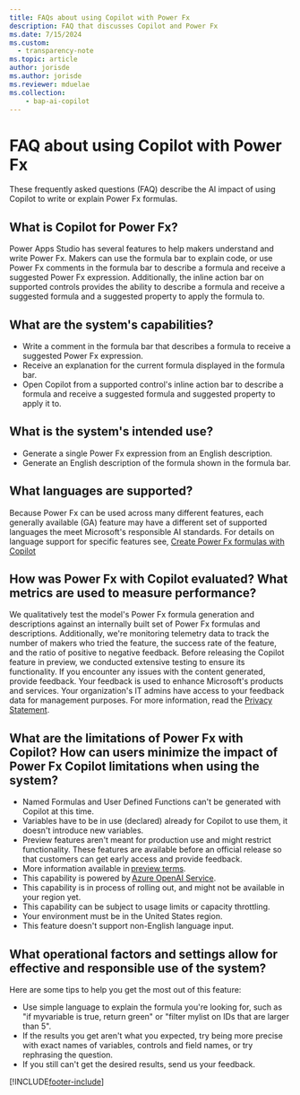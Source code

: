 ```yaml
---
title: FAQs about using Copilot with Power Fx
description: FAQ that discusses Copilot and Power Fx
ms.date: 7/15/2024
ms.custom:
  - transparency-note
ms.topic: article
author: jorisde
ms.author: jorisde
ms.reviewer: mduelae
ms.collection:
    - bap-ai-copilot
---
```


# FAQ about using Copilot with Power Fx

These frequently asked questions (FAQ) describe the AI impact of using Copilot to write or explain Power Fx formulas. 

##  What is Copilot for Power Fx?

Power Apps Studio has several features to help makers understand and write Power Fx. Makers can use the formula bar to explain code, or use Power Fx comments in the formula bar to describe a formula and receive a suggested Power Fx expression. Additionally, the inline action bar on supported controls provides the ability to describe a formula and receive a suggested formula and a suggested property to apply the formula to.
 
## What are the system's capabilities?

- Write a comment in the formula bar that describes a formula to receive a suggested Power Fx expression.
- Receive an explanation for the current formula displayed in the formula bar.
- Open Copilot from a supported control's inline action bar to describe a formula and receive a suggested formula and suggested property to apply it to.

## What is the system's intended use?

- Generate a single Power Fx expression from an English description.
- Generate an English description of the formula shown in the formula bar.

## What languages are supported?

Because Power Fx can be used across many different features, each generally available (GA) feature may have a different set of supported languages the meet Microsoft's responsible AI standards. For details on language support for specific features see, [Create Power Fx formulas with Copilot](../canvas-apps/ai-formulas-formulabar.md#language-support)

## How was Power Fx with Copilot evaluated? What metrics are used to measure performance?

We qualitatively test the model's Power Fx formula generation and descriptions against an internally built set of Power Fx formulas and descriptions. Additionally, we're monitoring telemetry data to track the number of makers who tried the feature, the success rate of the feature, and the ratio of positive to negative feedback.
Before releasing the Copilot feature in preview, we conducted extensive testing to ensure its functionality. If you encounter any issues with the content generated, provide feedback. Your feedback is used to enhance Microsoft's products and services. Your organization's IT admins have access to your feedback data for management purposes. For more information, read the [Privacy Statement](https://go.microsoft.com/fwlink/?linkid=521839).

## What are the limitations of Power Fx with Copilot? How can users minimize the impact of Power Fx Copilot limitations when using the system?

- Named Formulas and User Defined Functions can't be generated with Copilot at this time.
- Variables have to be in use (declared) already for Copilot to use them, it doesn't introduce new variables.
- Preview features aren't meant for production use and might restrict functionality. These features are available before an official release so that customers can get early access and provide feedback. 
- More information available in [preview terms](https://go.microsoft.com/fwlink/?linkid=2173149). 
- This capability is powered by [Azure OpenAI Service](/azure/cognitive-services/openai/overview). 
- This capability is in process of rolling out, and might not be available in your region yet. 
- This capability can be subject to usage limits or capacity throttling. 
- Your environment must be in the United States region.
- This feature doesn't support non-English language input.  

## What operational factors and settings allow for effective and responsible use of the system?

Here are some tips to help you get the most out of this feature:

- Use simple language to explain the formula you're looking for, such as "if myvariable is true, return green" or "filter mylist on IDs that are larger than 5".
- If the results you get aren't what you expected, try being more precise with exact names of variables, controls and field names, or try rephrasing the question.
- If you still can't get the desired results, send us your feedback.

 
[!INCLUDE[footer-include](../../includes/footer-banner.md)]

